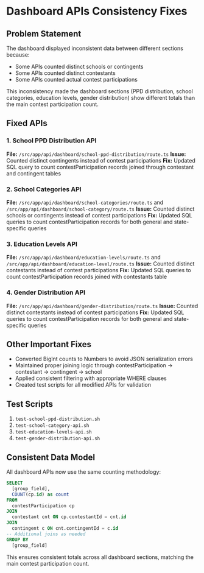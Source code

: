 # Dashboard APIs Consistency Fixes

## Problem Statement
The dashboard displayed inconsistent data between different sections because:
- Some APIs counted distinct schools or contingents
- Some APIs counted distinct contestants 
- Some APIs counted actual contest participations

This inconsistency made the dashboard sections (PPD distribution, school categories, education levels, gender distribution) show different totals than the main contest participation count.

## Fixed APIs

### 1. School PPD Distribution API
**File:** `/src/app/api/dashboard/school-ppd-distribution/route.ts`
**Issue:** Counted distinct contingents instead of contest participations
**Fix:** Updated SQL query to count contestParticipation records joined through contestant and contingent tables

### 2. School Categories API
**File:** `/src/app/api/dashboard/school-categories/route.ts` and `/src/app/api/dashboard/school-category/route.ts`
**Issue:** Counted distinct schools or contingents instead of contest participations
**Fix:** Updated SQL queries to count contestParticipation records for both general and state-specific queries

### 3. Education Levels API
**File:** `/src/app/api/dashboard/education-levels/route.ts` and `/src/app/api/dashboard/education-level/route.ts`
**Issue:** Counted distinct contestants instead of contest participations
**Fix:** Updated SQL queries to count contestParticipation records joined with contestants table

### 4. Gender Distribution API
**File:** `/src/app/api/dashboard/gender-distribution/route.ts`
**Issue:** Counted distinct contestants instead of contest participations
**Fix:** Updated SQL queries to count contestParticipation records for both general and state-specific queries

## Other Important Fixes
- Converted BigInt counts to Numbers to avoid JSON serialization errors
- Maintained proper joining logic through contestParticipation → contestant → contingent → school
- Applied consistent filtering with appropriate WHERE clauses
- Created test scripts for all modified APIs for validation

## Test Scripts
1. `test-school-ppd-distribution.sh`
2. `test-school-category-api.sh`
3. `test-education-levels-api.sh`
4. `test-gender-distribution-api.sh`

## Consistent Data Model
All dashboard APIs now use the same counting methodology:
```sql
SELECT 
  [group_field], 
  COUNT(cp.id) as count
FROM 
  contestParticipation cp
JOIN 
  contestant cnt ON cp.contestantId = cnt.id
JOIN 
  contingent c ON cnt.contingentId = c.id
-- Additional joins as needed
GROUP BY 
  [group_field]
```

This ensures consistent totals across all dashboard sections, matching the main contest participation count.
